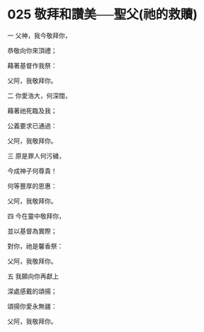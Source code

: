 # 025 敬拜和讚美──聖父(祂的救贖)

一 父神，我今敬拜你，

恭敬向你來頂禮；

藉著基督作我祭：

父阿，我敬拜你。

二 你愛浩大，何深闊，

藉著祂死臨及我；

公義要求已通過：

父阿，我敬拜你。

三 原是罪人何污穢，

今成神子何尊貴！

何等豐厚的恩惠：

父阿，我敬拜你。

四 今在靈中敬拜你，

並以基督為實際；

對你，祂是馨香祭：

父阿，我敬拜你。

五 我願向你再獻上

深處感戴的頌揚；

頌揚你愛永無疆：

父阿，我敬拜你。


